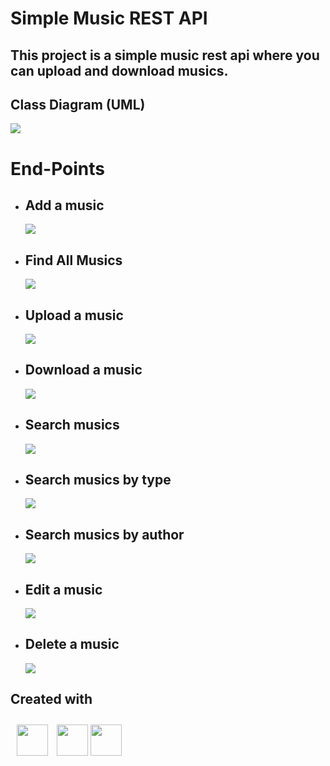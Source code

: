 # Simple Music REST API
## This project is a simple music rest api where you can upload and download musics.

## Class Diagram (UML)
<img  src="https://firebasestorage.googleapis.com/v0/b/storage-de-imagens-e99e4.appspot.com/o/uml2.png?alt=media&token=b5f67707-ec69-4a85-a112-59c63d0d3798" />

# End-Points
* ## Add a music
  <img src="https://firebasestorage.googleapis.com/v0/b/storage-de-imagens-e99e4.appspot.com/o/add.png?alt=media&token=161c83e5-80bd-4065-b891-3e5e666b7756" />

* ## Find All Musics
  <img src="https://firebasestorage.googleapis.com/v0/b/storage-de-imagens-e99e4.appspot.com/o/findall2.png?alt=media&token=5be88232-200c-4350-89de-bfd8c76f89d6" />
* ## Upload a music
  <img src="https://firebasestorage.googleapis.com/v0/b/storage-de-imagens-e99e4.appspot.com/o/upload.png?alt=media&token=60cdb807-2a9b-481f-9986-2053dadaaecf" />
* ## Download a music
  <img src="https://firebasestorage.googleapis.com/v0/b/storage-de-imagens-e99e4.appspot.com/o/downloadm.png?alt=media&token=7c153503-fbcd-4a12-851c-19fbdeded67a" />
* ## Search musics
  <img src="https://firebasestorage.googleapis.com/v0/b/storage-de-imagens-e99e4.appspot.com/o/searchname.png?alt=media&token=05af7822-31c9-4df0-90fe-027acc73f01e" />
* ## Search musics by type
  <img src="https://firebasestorage.googleapis.com/v0/b/storage-de-imagens-e99e4.appspot.com/o/type.png?alt=media&token=5667e328-1e49-42a6-8f92-47de6c8c0f31" />
* ## Search musics by author
  <img src="https://firebasestorage.googleapis.com/v0/b/storage-de-imagens-e99e4.appspot.com/o/author.png?alt=media&token=5208a5da-26f6-4ad0-b07e-e88a1de78fb5" />
* ## Edit a music
  <img src="https://firebasestorage.googleapis.com/v0/b/storage-de-imagens-e99e4.appspot.com/o/edit.png?alt=media&token=7ea2d333-20b6-4b94-872b-e7002310cee0" />
* ## Delete a music
  <img src="https://firebasestorage.googleapis.com/v0/b/storage-de-imagens-e99e4.appspot.com/o/delete.png?alt=media&token=341a29d1-3b71-4b21-9a72-743b189e5610" />

## Created with
 <img style="margin:10px" height=50 width=50  src="https://cdn.jsdelivr.net/gh/devicons/devicon/icons/java/java-original.svg" />
   <img src="https://img.icons8.com/color/1x/spring-logo.png" width="50px">
    <img height=50 width=50  src="https://cdn.jsdelivr.net/gh/devicons/devicon/icons/postgresql/postgresql-original.svg" />
    


	


